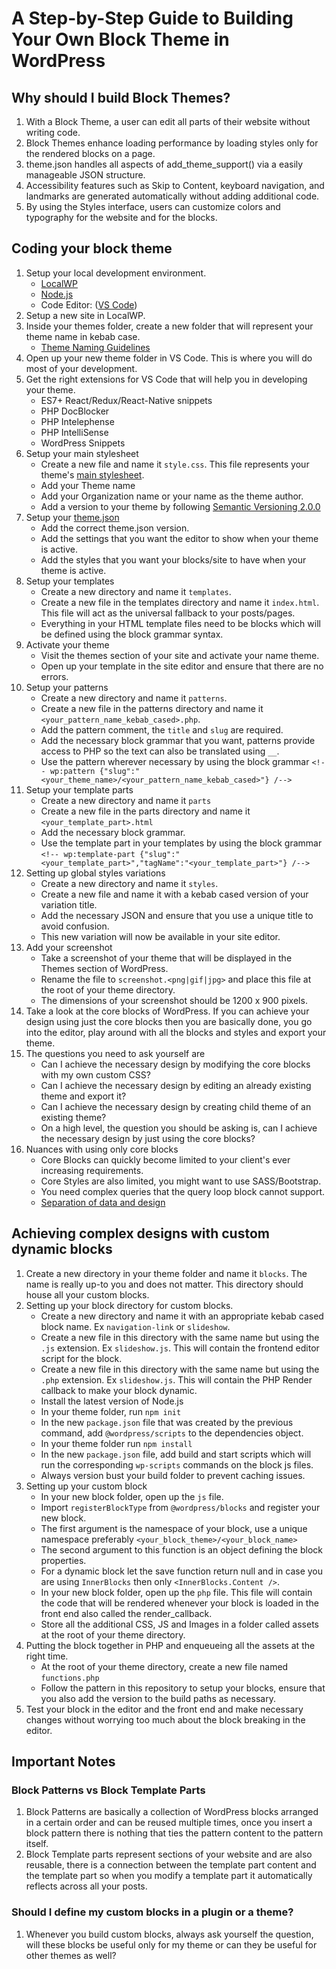 # A Step-by-Step Guide to Building Your Own Block Theme in WordPress

## Why should I build Block Themes?
1. With a Block Theme, a user can edit all parts of their website without writing code.
2. Block Themes enhance loading performance by loading styles only for the rendered blocks on a page.
3. theme.json handles all aspects of add_theme_support() via a easily manageable JSON structure.
4. Accessibility features such as Skip to Content, keyboard navigation, and landmarks are generated automatically without adding additional code.
5. By using the Styles interface, users can customize colors and typography for the website and for the blocks.

## Coding your block theme
1. Setup your local development environment.
   - [LocalWP](https://localwp.com/)
   - [Node.js](https//developer.wordpress.org/block-editor/getting-started/devenv/#node-development-tools)
   - Code Editor: ([VS Code](https://code.visualstudio.com/)) 
2. Setup a new site in LocalWP.
3. Inside your themes folder, create a new folder that will represent your theme name in kebab case.
   - [Theme Naming Guidelines](https://make.wordpress.org/themes/2013/02/26/clarifying-guidelines-for-theme-name/)
4. Open up your new theme folder in VS Code. This is where you will do most of your development.
5. Get the right extensions for VS Code that will help you in developing your theme.
   - ES7+ React/Redux/React-Native snippets
   - PHP DocBlocker
   - PHP Intelephense
   - PHP IntelliSense
   - WordPress Snippets
6. Setup your main stylesheet
   - Create a new file and name it `style.css`. This file represents your theme's [main stylesheet](https://developer.wordpress.org/themes/basics/main-stylesheet-style-css/). 
   - Add your Theme name
   - Add your Organization name or your name as the theme author. 
   - Add a version to your theme by following [Semantic Versioning 2.0.0](https://semver.org/)
7. Setup your [theme.json](https://developer.wordpress.org/themes/advanced-topics/theme-json/)
   - Add the correct theme.json version.
   - Add the settings that you want the editor to show when your theme is active.
   - Add the styles that you want your blocks/site to have when your theme is active.
8. Setup your templates
    - Create a new directory and name it `templates`.
    - Create a new file in the templates directory and name it `index.html`. This file will act as the universal fallback to your posts/pages.
    - Everything in your HTML template files need to be blocks which will be defined using the block grammar syntax.
9. Activate your theme
   - Visit the themes section of your site and activate your name theme.  
   - Open up your template in the site editor and ensure that there are no errors.
10. Setup your patterns
    - Create a new directory and name it `patterns`.
    - Create a new file in the patterns directory and name it `<your_pattern_name_kebab_cased>.php`.
    - Add the pattern comment, the `title` and `slug` are required.
    - Add the necessary block grammar that you want, patterns provide access to PHP so the text can also be translated using `__`.
    - Use the pattern wherever necessary by using the block grammar `<!-- wp:pattern {"slug":"<your_theme_name>/<your_pattern_name_kebab_cased>"} /-->`
11. Setup your template parts
    - Create a new directory and name it `parts`
    - Create a new file in the parts directory and name it `<your_template_part>.html`
    - Add the necessary block grammar.
    - Use the template part in your templates by using the block grammar `<!-- wp:template-part {"slug":"<your_template_part>","tagName":"<your_template_part>"} /-->`
12. Setting up global styles variations
    - Create a new directory and name it `styles`.
    - Create a new file and name it with a kebab cased version of your variation title.
    - Add the necessary JSON and ensure that you use a unique title to avoid confusion.
    - This new variation will now be available in your site editor.
13. Add your screenshot
    - Take a screenshot of your theme that will be displayed in the Themes section of WordPress.
    - Rename the file to `screenshot.<png|gif|jpg>` and place this file at the root of your theme directory.
    - The dimensions of your screenshot should be 1200 x 900 pixels.
14. Take a look at the core blocks of WordPress. If you can achieve your design using just the core blocks then you are basically done, you go into the editor, play around with all the blocks and styles and export your theme.
15. The questions you need to ask yourself are
    - Can I achieve the necessary design by modifying the core blocks with my own custom CSS?
    - Can I achieve the necessary design by editing an already existing theme and export it?
    - Can I achieve the necessary design by creating child theme of an existing theme?
    - On a high level, the question you should be asking is, can I achieve the necessary design by just using the core blocks?
16. Nuances with using only core blocks 
    - Core Blocks can quickly become limited to your client's ever increasing requirements.
    - Core Styles are also limited, you might want to use SASS/Bootstrap.
    - You need complex queries that the query loop block cannot support.
    - [Separation of data and design](https://wordpress.org/documentation/article/comparing-patterns-template-parts-and-reusable-blocks/)

## Achieving complex designs with custom dynamic blocks
1. Create a new directory in your theme folder and name it `blocks`. The name is really up-to you and does not matter. This directory should house all your custom blocks.
2. Setting up your block directory for custom blocks.
   - Create a new directory and name it with an appropriate kebab cased block name. Ex `navigation-link` or `slideshow`.
   - Create a new file in this directory with the same name but using the `.js` extension. Ex `slideshow.js`. This will contain the frontend editor script for the block.
   - Create a new file in this directory with the same name but using the `.php` extension. Ex `slideshow.js`. This will contain the PHP Render callback to make your block dynamic.
   - Install the latest version of Node.js
   - In your theme folder, run `npm init`
   - In the new `package.json` file that was created by the previous command, add `@wordpress/scripts` to the dependencies object.
   - In your theme folder run `npm install`
   - In the new `package.json` file, add build and start scripts which will run the corresponding `wp-scripts` commands on the block js files.
   - Always version bust your build folder to prevent caching issues.
3. Setting up your custom block
   - In your new block folder, open up the `js` file.
   - Import `registerBlockType` from `@wordpress/blocks` and register your new block.
   - The first argument is the namespace of your block, use a unique namespace preferably `<your_block_theme>/<your_block_name>`
   - The second argument to this function is an object defining the block properties.
   - For a dynamic block let the save function return null and in case you are using `InnerBlocks` then only `<InnerBlocks.Content />`.
   - In your new block folder, open up the `php` file. This file will contain the code that will be rendered whenever your block is loaded in the front end also called the render_callback.
   - Store all the additional CSS, JS and Images in a folder called assets at the root of your theme directory.
4. Putting the block together in PHP and enqueueing all the assets at the right time.
   - At the root of your theme directory, create a new file named `functions.php`
   - Follow the pattern in this repository to setup your blocks, ensure that you also add the version to the build paths as necessary.
5. Test your block in the editor and the front end and make necessary changes without worrying too much about the block breaking in the editor.

## Important Notes

### Block Patterns vs Block Template Parts
1. Block Patterns are basically a collection of WordPress blocks arranged in a certain order and can be reused multiple times, once you insert a block pattern there is nothing that ties the pattern content to the pattern itself.
2. Block Template parts represent sections of your website and are also reusable, there is a connection between the template part content and the template part so when you modify a template part it automatically reflects across all your posts.

### Should I define my custom blocks in a plugin or a theme?
1. Whenever you build custom blocks, always ask yourself the question, will these blocks be useful only for my theme or can they be useful for other themes as well?    
   